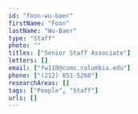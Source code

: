 ```yaml
---
id: "foon-wu-baer"
firstName: "Foon"
lastName: "Wu-Baer"
type: "Staff"
photo: ""
titles: ["Senior Staff Associate"]
letters: []
email: ["fw110@cumc.columbia.edu"]
phone: ["(212) 851-5260"]
researchAreas: []
tags: ["People", "Staff"]
urls: []
---
```

